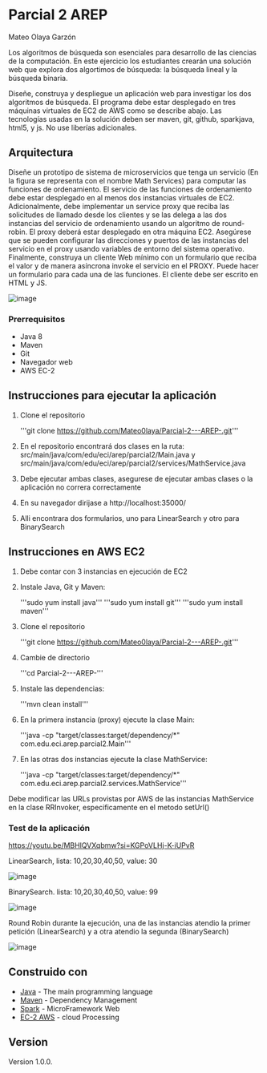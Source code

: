 # Parcial 2 AREP
Mateo Olaya Garzón 

Los algoritmos de búsqueda son esenciales para desarrollo de las ciencias de la computación. En este ejercicio los estudiantes crearán una solución web que explora dos algortimos de búsqueda: la búsqueda lineal y la búsqueda binaria.

Diseñe, construya y despliegue un aplicación web para investigar los dos algoritmos de búsqueda. El programa debe estar desplegado en tres máquinas virtuales de EC2 de AWS como se describe abajo. Las tecnologías usadas en la solución deben ser maven, git, github, sparkjava, html5, y js. No use liberías adicionales.

## Arquitectura 

Diseñe un prototipo de sistema de microservicios que tenga un servicio (En la figura se representa con el nombre Math Services) para computar las funciones de ordenamiento.  El servicio de las funciones de ordenamiento debe estar desplegado en al menos dos instancias virtuales de EC2. Adicionalmente, debe implementar un service proxy que reciba las solicitudes de llamado desde los clientes  y se las delega a las dos instancias del servicio de ordenamiento usando un algoritmo de round-robin. El proxy deberá estar desplegado en otra máquina EC2. Asegúrese que se pueden configurar las direcciones y puertos de las instancias del servicio en el proxy usando variables de entorno del sistema operativo.  Finalmente, construya un cliente Web mínimo con un formulario que reciba el valor y de manera asíncrona invoke el servicio en el PROXY. Puede hacer un formulario para cada una de las funciones. El cliente debe ser escrito en HTML y JS.

![image](https://github.com/Mateo0laya/Parcial-2---AREP-/assets/89365336/c8af3a78-4709-43da-9955-51e983459aa9)


### Prerrequisitos

- Java 8
- Maven
- Git
- Navegador web
- AWS EC-2


## Instrucciones para ejecutar la aplicación 

1. Clone el repositorio

   '''git clone https://github.com/Mateo0laya/Parcial-2---AREP-.git'''
   
3. En el repositorio encontrará dos clases en la ruta: src/main/java/com/edu/eci/arep/parcial2/Main.java y src/main/java/com/edu/eci/arep/parcial2/services/MathService.java
4. Debe ejecutar ambas clases, asegurese de ejecutar ambas clases o la aplicación no correra correctamente
5. En su navegador dirijase a http://localhost:35000/
6. Alli encontrara dos formularios, uno para LinearSearch y otro para BinarySearch

## Instrucciones en AWS EC2

1. Debe contar con 3 instancias en ejecución de EC2
2. Instale Java, Git y Maven:
   
   '''sudo yum install java'''
   '''sudo yum install git'''
   '''sudo yum install maven'''

3. Clone el repositorio

   '''git clone https://github.com/Mateo0laya/Parcial-2---AREP-.git'''

4. Cambie de directorio

   '''cd Parcial-2---AREP-'''

5. Instale las dependencias:

   '''mvn clean install'''

6. En la primera instancia (proxy) ejecute la clase Main:

   '''java -cp "target/classes:target/dependency/*" com.edu.eci.arep.parcial2.Main'''

7. En las otras dos instancias ejecute la clase MathService:

   '''java -cp "target/classes:target/dependency/*" com.edu.eci.arep.parcial2.services.MathService'''

Debe modificar las URLs provistas por AWS de las instancias MathService en la clase RRInvoker, especificamente en el metodo setUrl()
   

### Test de la aplicación

https://youtu.be/MBHlQVXqbmw?si=KGPoVLHj-K-iUPvR

LinearSearch, lista: 10,20,30,40,50, value: 30

![image](https://github.com/Mateo0laya/Parcial-2---AREP-/assets/89365336/25d2a6b8-0efc-47f4-8344-49de85b9b8be)

BinarySearch. lista: 10,20,30,40,50, value: 99

![image](https://github.com/Mateo0laya/Parcial-2---AREP-/assets/89365336/a6a5987c-a531-49b6-8dd4-4451abc30512)

Round Robin durante la ejecución, una de las instancias atendio la primer petición (LinearSearch) y a otra atendio la segunda (BinarySearch)

![image](https://github.com/Mateo0laya/Parcial-2---AREP-/assets/89365336/d14dacc2-e265-4fa1-b803-f2d83b54060a)


## Construido con

* [Java](https://www.java.com/es/) - The main programming language
* [Maven](https://maven.apache.org/) - Dependency Management
* [Spark](https://sparkjava.com/) - MicroFramework Web
* [EC-2 AWS](https://aws.amazon.com/es/ec2/) - cloud Processing

## Version

Version 1.0.0.
